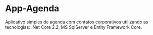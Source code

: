 # App-Agenda
Aplicativo simples de agenda com contatos corporativos utilizando as tecnologias: .Net Core 2.2, MS SqlServer e Entity Framework Core.




